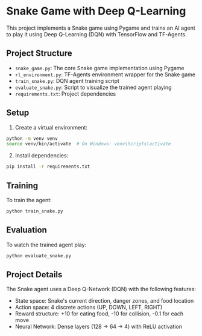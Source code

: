# Snake Game with Deep Q-Learning

This project implements a Snake game using Pygame and trains an AI agent to play it using Deep Q-Learning (DQN) with TensorFlow and TF-Agents.

## Project Structure

- `snake_game.py`: The core Snake game implementation using Pygame
- `rl_environment.py`: TF-Agents environment wrapper for the Snake game
- `train_snake.py`: DQN agent training script
- `evaluate_snake.py`: Script to visualize the trained agent playing
- `requirements.txt`: Project dependencies

## Setup

1. Create a virtual environment:
```bash
python -m venv venv
source venv/bin/activate  # On Windows: venv\Scripts\activate
```

2. Install dependencies:
```bash
pip install -r requirements.txt
```

## Training

To train the agent:
```bash
python train_snake.py
```

## Evaluation

To watch the trained agent play:
```bash
python evaluate_snake.py
```

## Project Details

The Snake agent uses a Deep Q-Network (DQN) with the following features:
- State space: Snake's current direction, danger zones, and food location
- Action space: 4 discrete actions (UP, DOWN, LEFT, RIGHT)
- Reward structure: +10 for eating food, -10 for collision, -0.1 for each move
- Neural Network: Dense layers (128 -> 64 -> 4) with ReLU activation 